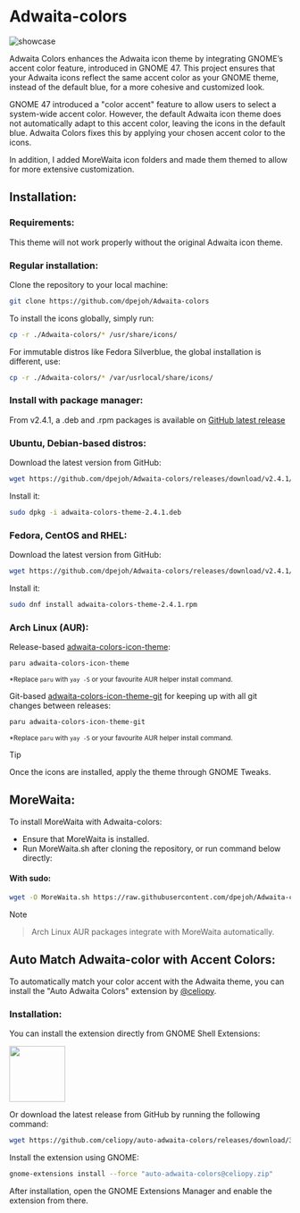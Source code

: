 # Adwaita-colors

![showcase](./v2.3.1.jpg)

Adwaita Colors enhances the Adwaita icon theme by integrating GNOME’s accent color feature, introduced in GNOME 47. This project ensures that your Adwaita icons reflect the same accent color as your GNOME theme, instead of the default blue, for a more cohesive and customized look.

GNOME 47 introduced a "color accent" feature to allow users to select a system-wide accent color. However, the default Adwaita icon theme does not automatically adapt to this accent color, leaving the icons in the default blue. Adwaita Colors fixes this by applying your chosen accent color to the icons.

In addition, I added MoreWaita icon folders and made them themed to allow for more extensive customization.

## Installation:

### Requirements:

This theme will not work properly without the original Adwaita icon theme.

### Regular installation:

Clone the repository to your local machine:

```sh
git clone https://github.com/dpejoh/Adwaita-colors
```

To install the icons globally, simply run:

```sh
cp -r ./Adwaita-colors/* /usr/share/icons/
```
For immutable distros like Fedora Silverblue, the global installation is different, use:

```sh
cp -r ./Adwaita-colors/* /var/usrlocal/share/icons/
```
### Install with package manager:

From v2.4.1, a .deb and .rpm packages is available on [GitHub latest release](https://github.com/dpejoh/Adwaita-colors/releases/tag/v2.4.1)

### Ubuntu, Debian-based distros:

Download the latest version from GitHub:
```sh
wget https://github.com/dpejoh/Adwaita-colors/releases/download/v2.4.1/adwaita-colors-theme-2.4.1.deb
```
Install it:
```sh
sudo dpkg -i adwaita-colors-theme-2.4.1.deb
```
### Fedora, CentOS and RHEL:

Download the latest version from GitHub:
```sh
wget https://github.com/dpejoh/Adwaita-colors/releases/download/v2.4.1/adwaita-colors-theme-2.4.1.rpm
```
Install it:
```sh
sudo dnf install adwaita-colors-theme-2.4.1.rpm
```

### Arch Linux (AUR):

Release-based [adwaita-colors-icon-theme](https://aur.archlinux.org/packages/adwaita-colors-icon-theme):  
```sh
paru adwaita-colors-icon-theme
```
<sup>*Replace `paru` with `yay -S` or your favourite AUR helper install command.</sup>

Git-based [adwaita-colors-icon-theme-git](https://aur.archlinux.org/packages/adwaita-colors-icon-theme-git) for keeping up with all git changes between releases:  
```sh
paru adwaita-colors-icon-theme-git
```
<sup>*Replace `paru` with `yay -S` or your favourite AUR helper install command.</sup>

> [!TIP]
> Once the icons are installed, apply the theme through GNOME Tweaks.

## MoreWaita:

To install MoreWaita with Adwaita-colors:

- Ensure that MoreWaita is installed.
- Run MoreWaita.sh after cloning the repository, or run command below directly:

#### With sudo:
```sh
wget -O MoreWaita.sh https://raw.githubusercontent.com/dpejoh/Adwaita-colors/main/MoreWaita.sh && chmod +x MoreWaita.sh && sudo ./MoreWaita.sh
```

> [!NOTE]
 
> Arch Linux AUR packages integrate with MoreWaita automatically.
## Auto Match Adwaita-color with Accent Colors:

To automatically match your color accent with the Adwaita theme, you can install the "Auto Adwaita Colors" extension by [@celiopy](https://github.com/celiopy/auto-adwaita-colors).

### Installation:

You can install the extension directly from GNOME Shell Extensions:

[<img src="https://micheleg.github.io/dash-to-dock/media/get-it-on-ego.png" height="100">](https://extensions.gnome.org/extension/7529/auto-adwaita-colors/)

Or download the latest release from GitHub by running the following command:

```sh
wget https://github.com/celiopy/auto-adwaita-colors/releases/download/3.0/auto-adwaita-colors@celiopy.zip
```

Install the extension using GNOME:

```sh
gnome-extensions install --force "auto-adwaita-colors@celiopy.zip"
```

After installation, open the GNOME Extensions Manager and enable the extension from there.
